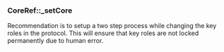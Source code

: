 ### CoreRef::_setCore
  Recommendation is to setup a two step process while changing the key roles in the protocol. This will ensure that key roles are not locked permanently due to 
   human error.